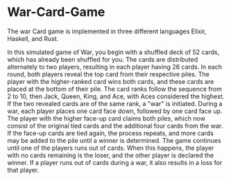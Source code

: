 # War-Card-Game
The war Card game is implemented in three different languages Elixir, Haskell, and Rust.


In this simulated game of War, you begin with a shuffled deck of 52 cards, which has already been shuffled for you. The cards are distributed alternately to two players, resulting in each player having 26 cards. In each round, both players reveal the top card from their respective piles. The player with the higher-ranked card wins both cards, and these cards are placed at the bottom of their pile.
The card ranks follow the sequence from 2 to 10, then Jack, Queen, King, and Ace, with Aces considered the highest. If the two revealed cards are of the same rank, a "war" is initiated. During a war, each player places one card face down, followed by one card face up. The player with the higher face-up card claims both piles, which now consist of the original tied cards and the additional four cards from the war. If the face-up cards are tied again, the process repeats, and more cards may be added to the pile until a winner is determined.
The game continues until one of the players runs out of cards. When this happens, the player with no cards remaining is the loser, and the other player is declared the winner. If a player runs out of cards during a war, it also results in a loss for that player.


